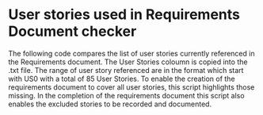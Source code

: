 # User stories used in Requirements Document checker

The following code compares the list of user stories currently referenced in the Requirements document. The User Stories coloumn is copied into the .txt file.
The range of user story referenced are in the format which start with US0 with a total of 85 User Stories.
To enable the creation of the requirements document to cover all user stories, this script highlights those missing.
In the completion of the requirements document this script also enables the excluded stories to be recorded and documented.
